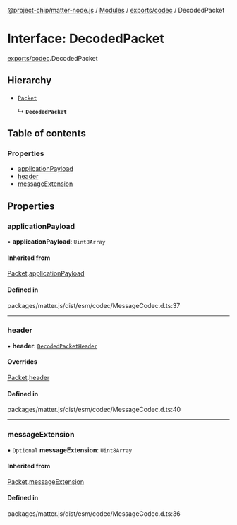 [@project-chip/matter-node.js](../README.md) / [Modules](../modules.md) / [exports/codec](../modules/exports_codec.md) / DecodedPacket

# Interface: DecodedPacket

[exports/codec](../modules/exports_codec.md).DecodedPacket

## Hierarchy

- [`Packet`](exports_codec.Packet.md)

  ↳ **`DecodedPacket`**

## Table of contents

### Properties

- [applicationPayload](exports_codec.DecodedPacket.md#applicationpayload)
- [header](exports_codec.DecodedPacket.md#header)
- [messageExtension](exports_codec.DecodedPacket.md#messageextension)

## Properties

### applicationPayload

• **applicationPayload**: `Uint8Array`

#### Inherited from

[Packet](exports_codec.Packet.md).[applicationPayload](exports_codec.Packet.md#applicationpayload)

#### Defined in

packages/matter.js/dist/esm/codec/MessageCodec.d.ts:37

___

### header

• **header**: [`DecodedPacketHeader`](exports_codec.DecodedPacketHeader.md)

#### Overrides

[Packet](exports_codec.Packet.md).[header](exports_codec.Packet.md#header)

#### Defined in

packages/matter.js/dist/esm/codec/MessageCodec.d.ts:40

___

### messageExtension

• `Optional` **messageExtension**: `Uint8Array`

#### Inherited from

[Packet](exports_codec.Packet.md).[messageExtension](exports_codec.Packet.md#messageextension)

#### Defined in

packages/matter.js/dist/esm/codec/MessageCodec.d.ts:36
